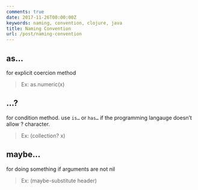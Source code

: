 ```yaml
---
comments: true
date: 2017-11-26T00:00:00Z
keywords: naming, convention, clojure, java
title: Naming Convention
url: /post/naming-convention
---
```


## as… 
for explicit coercion method

> Ex: as.numeric(x)

## …? 
for condition method. use `is…` or `has…` if the programming langauge doesn’t allow ? character.

> Ex: (collection? x)

## maybe… 
for doing something if arguments are not nil

> Ex: (maybe-substitute header)